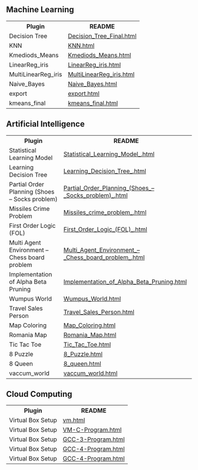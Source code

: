 <html lang="en">
<head>
    <meta charset="UTF-8">
    <meta name="viewport" content="width=device-width, initial-scale=1.0">
    <title>README</title>
</head>
<body>

<h2>Machine Learning</h2>
<table>
  <tr>
    <th>Plugin</th>
    <th>README</th>
  </tr>
  <tr>
    <td>Decision Tree</td>
    <td><a href="ml/Decision_Tree_Final.html">Decision_Tree_Final.html</a></td>
  </tr>
  <tr>
    <td>KNN</td>
    <td><a href="ml/KNN.html">KNN.html</a></td>
  </tr>
  <tr>
    <td>Kmediods_Means</td>
    <td><a href="ml/Kmediods_Means.html">Kmediods_Means.html</a></td>
  </tr>
  <tr>
    <td>LinearReg_iris</td>
    <td><a href="ml/LinearReg_iris.html">LinearReg_iris.html</a></td>
  </tr>
  <tr>
    <td>MultiLinearReg_iris</td>
    <td><a href="ml/MultiLinearReg_iris.html">MultiLinearReg_iris.html</a></td>
  </tr>
  <tr>
    <td>Naive_Bayes</td>
    <td><a href="ml/Naive_Bayes.html">Naive_Bayes.html</a></td>
  </tr>
  <tr>
    <td>export</td>
    <td><a href="ml/export.html">export.html</a></td>
  </tr>
  <tr>
    <td>kmeans_final</td>
    <td><a href="ml/kmeans_final.html">kmeans_final.html</a></td>
  </tr>
</table>

<h2>Artificial Intelligence</h2>
<table>
  <tr>
    <th>Plugin</th>
    <th>README</th>
  </tr>
  <tr>
    <td>Statistical Learning Model</td>
    <td><a href="ai/Statistical_Learning_Model_.html">Statistical_Learning_Model_.html</a></td>
  </tr>
  <tr>
    <td>Learning Decision Tree</td>
    <td><a href="ai/Learning_Decision_Tree_.html">Learning_Decision_Tree_.html</a></td>
  </tr>
  <tr>
    <td>Partial Order Planning (Shoes – Socks problem)</td>
    <td><a href="ai/Partial_Order_Planning_(Shoes_–_Socks_problem)_.html">Partial_Order_Planning_(Shoes_–_Socks_problem)_.html</a></td>
  </tr>
  <tr>
    <td>Missiles Crime Problem</td>
    <td><a href="ai/Missiles_crime_problem_.html">Missiles_crime_problem_.html</a></td>
  </tr>
  <tr>
    <td>First Order Logic (FOL)</td>
    <td><a href="ai/First_Order_Logic_(FOL)_.html">First_Order_Logic_(FOL)_.html</a></td>
  </tr>
  <tr>
    <td>Multi Agent Environment – Chess board problem</td>
    <td><a href="ai/Multi_Agent_Environment_–_Chess_board_problem_.html">Multi_Agent_Environment_–_Chess_board_problem_.html</a></td>
</tr>
<tr>
    <td>Implementation of Alpha Beta Pruning</td>
    <td><a href="ai/Implementation_of_Alpha_Beta_Pruning.html">Implementation_of_Alpha_Beta_Pruning.html</a></td>
</tr>
<tr>
    <td>Wumpus World</td>
    <td><a href="ai/Wumpus_World.html">Wumpus_World.html</a></td>
</tr>
<tr>
    <td>Travel Sales Person</td>
    <td><a href="ai/Travel_Sales_Person.html">Travel_Sales_Person.html</a></td>
</tr>
<tr>
    <td>Map Coloring</td>
    <td><a href="ai/Map_Coloring.html">Map_Coloring.html</a></td>
</tr>
<tr>
    <td>Romania Map</td>
    <td><a href="ai/Romania_Map.html">Romania_Map.html</a></td>
</tr>
<tr>
    <td>Tic Tac Toe</td>
    <td><a href="ai/Tic_Tac_Toe.html">Tic_Tac_Toe.html</a></td>
</tr>
<tr>
    <td>8 Puzzle</td>
    <td><a href="ai/8_Puzzle.html">8_Puzzle.html</a></td>
</tr>
<tr>
    <td>8 Queen</td>
    <td><a href="ai/8_queen.html">8_queen.html</a></td>
</tr>
<tr>
    <td>vaccum_world</td>
    <td><a href="ai/vaccum_world.html">vaccum_world.html</a></td>
</tr>

</table>

<h2>Cloud Computing</h2>
<table>
  <tr>
    <th>Plugin</th>
    <th>README</th>
  </tr>
<tr>
    <td>Virtual Box Setup</td>
    <td><a href="cc/vm.html">vm.html</a></td>
</tr>
<tr>
    <td>Virtual Box Setup</td>
    <td><a href="cc/vm-c.html">VM-C-Program.html</a></td>
</tr>

<tr>
    <td>Virtual Box Setup</td>
    <td><a href="cc/gcc-3.html">GCC-3-Program.html</a></td>
</tr>
<tr>
    <td>Virtual Box Setup</td>
    <td><a href="cc/gcc-4.html">GCC-4-Program.html</a></td>
</tr>
<tr>
    <td>Virtual Box Setup</td>
    <td><a href="cc/gcc-4.html">GCC-4-Program.html</a></td>
</tr>

</table>

</body>
</html>
